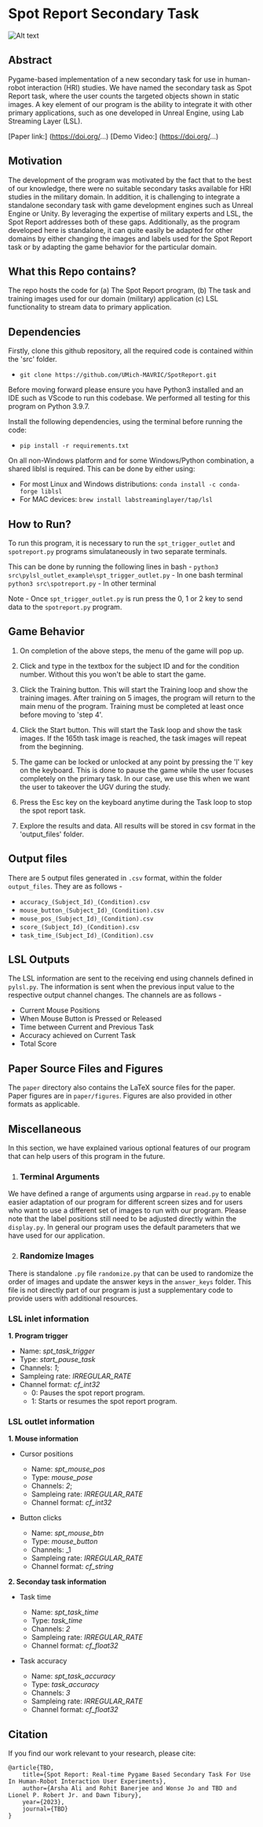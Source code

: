 # Spot Report Secondary Task

![Alt text](paper/figures/spotreport_git.png)


## Abstract
Pygame-based implementation of a new secondary task for use in human-robot interaction (HRI) studies. We have named the secondary task as Spot Report task, where the user counts the targeted objects shown in static images. A key element of our program is the ability to integrate it with other primary applications, such as one developed in Unreal Engine, using Lab Streaming Layer (LSL).

[Paper link:] (https://doi.org/...)
[Demo Video:] (https://doi.org/...)

## Motivation
The development of the program was motivated by the fact that to the best of our knowledge, there were no suitable secondary tasks available for HRI studies in the military domain. In addition, it is challenging to integrate a standalone secondary task with game development engines such as Unreal Engine or Unity. By leveraging the expertise of military experts and LSL, the Spot Report addresses both of these gaps. Additionally, as the program developed here is standalone, it can quite easily be adapted for other domains by either changing the images and labels used for the Spot Report task or by adapting the game behavior for the particular domain.

## What this Repo contains?

The repo hosts the code for (a) The Spot Report program, (b) The task and training images used for our domain (military) application (c) LSL functionality to stream data to primary application.

## Dependencies

Firstly, clone this github repository, all the required code is contained within the 'src' folder.
* `git clone https://github.com/UMich-MAVRIC/SpotReport.git`

Before moving forward please ensure you have Python3 installed and an IDE such as VScode to run this codebase. We performed all testing for this program on Python 3.9.7.

Install the following dependencies, using the terminal before running the code:
* `pip install -r requirements.txt`

On all non-Windows platform and for some Windows/Python combination, a shared liblsl is required. This can be done by either using:
* For most Linux and Windows distributions:
`conda install -c conda-forge liblsl`
* For MAC devices:
`brew install labstreaminglayer/tap/lsl`

## How to Run?

To run this program, it is necessary to run the `spt_trigger_outlet` and `spotreport.py` programs simulataneously in two separate terminals.

This can be done by running the following lines in bash -
`python3 src\pylsl_outlet_example\spt_trigger_outlet.py` - In one bash terminal
`python3 src\spotreport.py` - In other terminal

Note - Once `spt_trigger_outlet.py` is run press the 0, 1 or 2 key to send data to the `spotreport.py` program.

## Game Behavior

1. On completion of the above steps, the menu of the game will pop up.

2. Click and type in the textbox for the subject ID and for the condition number. Without this you won't be able to start the game.

3. Click the Training button. This will start the Training loop and show the training images. After training on 5 images, the program will return to the main menu of the program. Training must be completed at least once before moving to 'step 4'.

4. Click the Start button. This will start the Task loop and show the task images. If the 165th task image is reached, the task images will repeat from the beginning.

5. The game can be locked or unlocked at any point by pressing the 'l' key on the keyboard. This is done to pause the game while the user focuses completely on the primary task. In our case, we use this when we want the user to takeover the UGV during the study.

6. Press the Esc key on the keyboard anytime during the Task loop to stop the spot report task.

7. Explore the results and data. All results will be stored in csv format in the 'output_files' folder.

## Output files

There are 5 output files generated in `.csv` format, within the folder `output_files`. They are as follows -

* `accuracy_(Subject_Id)_(Condition).csv`
* `mouse_button_(Subject_Id)_(Condition).csv`
* `mouse_pos_(Subject_Id)_(Condition).csv`
* `score_(Subject_Id)_(Condition).csv`
* `task_time_(Subject_Id)_(Condition).csv`

## LSL Outputs

The LSL information are sent to the receiving end using channels defined in `pylsl.py`. The information is sent when the previous input value to the respective output channel changes. The channels are as follows -
* Current Mouse Positions
* When Mouse Button is Pressed or Released
* Time between Current and Previous Task
* Accuracy achieved on Current Task
* Total Score

## Paper Source Files and Figures

The `paper` directory also contains the LaTeX source files for the paper.
Paper figures are in `paper/figures`. Figures are also provided in other formats as applicable.

## Miscellaneous

In this section, we have explained various optional features of our program that can help users of this program in the future.

1. ### Terminal Arguments

We have defined a range of arguments using argparse in `read.py` to enable easier adaptation of our program for different screen sizes and for users who want to use a different set of images to run with our program. Please note that the label positions still need to be adjusted directly within the `display.py`. In general our program uses the default parameters that we have used for our application.

2. ### Randomize Images

There is standalone `.py` file `randomize.py` that can be used to randomize the order of images and update the answer keys in the `answer_keys` folder. This file is not directly part of our program is just a supplementary code to provide users with additional resources.

### LSL inlet information
**1. Program trigger**
  * Name: _spt_task_trigger_
  * Type: _start_pause_task_
  * Channels: _1_;
  * Sampleing rate: _IRREGULAR_RATE_
  * Channel format: _cf_int32_
     * 0: Pauses the spot report program. 
     * 1: Starts or resumes the spot report program.  

### LSL outlet information
**1. Mouse information**
* Cursor positions
  * Name: _spt_mouse_pos_
  * Type: _mouse_pose_
  * Channels: _2_;
  * Sampleing rate: _IRREGULAR_RATE_
  * Channel format: _cf_int32_
  
* Button clicks
  * Name: _spt_mouse_btn_
  * Type: _mouse_button_
  * Channels: _1
  * Sampleing rate: _IRREGULAR_RATE_
  * Channel format: _cf_string_

**2. Seconday task information**
* Task time
  * Name: _spt_task_time_
  * Type: _task_time_
  * Channels: _2_
  * Sampleing rate: _IRREGULAR_RATE_
  * Channel format: _cf_float32_
  
* Task accuracy
  * Name: _spt_task_accuracy_
  * Type: _task_accuracy_
  * Channels: _3_
  * Sampleing rate: _IRREGULAR_RATE_
  * Channel format: _cf_float32_


## Citation
If you find our work relevant to your research, please cite:
```
@article{TBD,
    title={Spot Report: Real-time Pygame Based Secondary Task For Use In Human-Robot Interaction User Experiments},
    author={Arsha Ali and Rohit Banerjee and Wonse Jo and TBD and Lionel P. Robert Jr. and Dawn Tibury},
    year={2023},
    journal={TBD}
}
```

